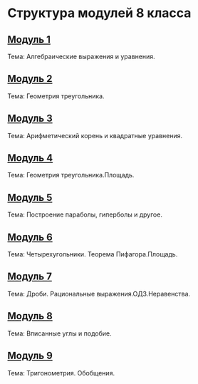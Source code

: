 # Структура модулей 8 класса

## [Модуль 1](./module-1/module-structure.md)

Тема: Алгебраические выражения и уравнения. 

## [Модуль 2](./module-2/module-structure.md)

Тема: Геометрия треугольника.

## [Модуль 3](./module-3/module-structure.md)

Тема: Арифметический корень и квадратные уравнения.

## [Модуль 4](./module-4/module-structure.md)

Тема: Геометрия треугольника.Площадь.

## [Модуль 5](./module-5/module-structure.md)

Тема: Построение параболы, гиперболы и другое.

## [Модуль 6](./module-6/module-structure.md)

Тема: Четырехугольники. Теорема Пифагора.Площадь.

## [Модуль 7](./module-7/module-structure.md)

Тема: Дроби. Рациональные выражения.ОДЗ.Неравенства.

## [Модуль 8](./module-8/module-structure.md)

Тема: Вписанные углы и подобие.

## [Модуль 9](./module-9/module-structure.md)

Тема: Тригонометрия. Обобщения.